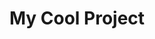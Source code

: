 ---
title: My Cool Project
description: Dolore deserunt commodo anim aliqua proident irure consequat eiusmod commodo quis. Fugiat ad nulla enim dolore fugiat nostrud quis. Ex fugiat deserunt magna enim deserunt. Velit officia labore ex sunt nisi amet sit excepteur aliquip pariatur minim voluptate mollit do. Dolor officia dolor do culpa nostrud consequat enim proident.
url: https://project.link
githubUrl: user/repo
tags: ['Nuxt', 'Vue', 'blog']
---